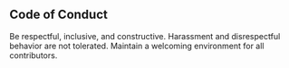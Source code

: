 ## Code of Conduct

Be respectful, inclusive, and constructive. Harassment and disrespectful behavior are not tolerated. Maintain a welcoming environment for all contributors.
